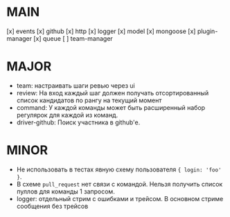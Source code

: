 # MAIN
[x] events
[x] github
[x] http
[x] logger
[x] model
[x] mongoose
[x] plugin-manager
[x] queue
[ ] team-manager

# MAJOR
* team: настраивать шаги ревью через ui
* review: На вход каждый шаг должен получать отсортированный список кандидатов по рангу на текущий момент
* command: У каждой команды может быть расширенный набор регулярок для каждой из команд.
* driver-github: Поиск участника в github'e.

# MINOR
* Не использовать в тестах явную схему пользователя `{ login: 'foo' }`.
* В схеме `pull_request` нет связи с командой. Нельзя получить список пуллов для команды 1 запросом.
* logger: отдельный стрим с ошибками и трейсом. В основном стриме сообщения без трейсов
